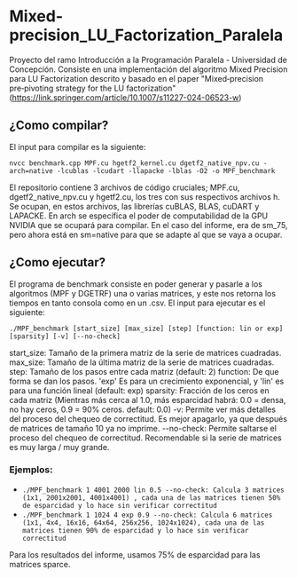 # Mixed-precision_LU_Factorization_Paralela
Proyecto del ramo Introducción a la Programación Paralela - Universidad de Concepción. Consiste en una implementación del algoritmo Mixed Precision para LU Factorization descrito y basado en el paper "Mixed‑precision pre‑pivoting strategy for the LU factorization" (https://link.springer.com/article/10.1007/s11227-024-06523-w)

## ¿Como compilar?
El input para compilar es la siguiente:

`nvcc benchmark.cpp MPF.cu hgetf2_kernel.cu dgetf2_native_npv.cu -arch=native -lcublas -lcudart -llapacke -lblas -O2 -o MPF_benchmark`

El repositorio contiene 3 archivos de código cruciales; MPF.cu, dgetf2_native_npv.cu y hgetf2.cu, los tres con sus respectivos archivos h. Se ocupan, en estos archivos, las librerías cuBLAS, BLAS, cuDART y LAPACKE. En arch se específica el poder de computabilidad de la GPU NVIDIA que se ocupará para compilar. En el caso del informe, era de sm_75, pero ahora está en sm=native para que se adapte al que se vaya a ocupar.

## ¿Como ejecutar?

El programa de benchmark consiste en poder generar y pasarle a los algoritmos (MPF y DGETRF) una o varias matrices, y este nos retorna los tiempos en tanto consola como en un .csv. El input para ejecutar es el siguiente:

`./MPF_benchmark [start_size] [max_size] [step] [function: lin or exp] [sparsity] [-v] [--no-check]`

start_size: Tamaño de la primera matriz de la serie de matrices cuadradas.
max_size: Tamaño de la última matriz de la serie de matrices cuadradas.
step: Tamaño de los pasos entre cada matriz (default: 2)
function: De que forma se dan los pasos. 'exp' Es para un crecimiento exponencial, y 'lin' es para una función lineal (default: exp)
sparsity: Fracción de los ceros en cada matriz (Mientras más cerca al 1.0, más esparcidad habrá: 0.0 = densa, no hay ceros, 0.9 = 90% ceros. default: 0.0)
-v: Permite ver más detalles del proceso del chequeo de correctitud. Es mejor apagarlo, ya que después de matrices de tamaño 10 ya no imprime.
--no-check: Permite saltarse el proceso del chequeo de correctitud. Recomendable si la serie de matrices es muy larga / muy grande.

### Ejemplos:
- `./MPF_benchmark 1 4001 2000 lin 0.5 --no-check: Calcula 3 matrices (1x1, 2001x2001, 4001x4001) , cada una de las matrices tienen 50% de esparcidad y lo hace sin verificar correctitud`
- `./MPF_benchmark 1 1024 4 exp 0.9 --no-check: Calcula 6 matrices (1x1, 4x4, 16x16, 64x64, 256x256, 1024x1024), cada una de las matrices tienen 90% de esparcidad y lo hace sin verificar correctitud `
  
Para los resultados del informe, usamos 75% de esparcidad para las matrices sparce.
